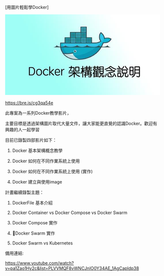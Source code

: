 [用圖片輕鬆學Docker]

![cover_image](cover_image.jpeg)

https://bre.is/cg3qa54e

此專案為一系列Docker教學影片，

主要目標是透過架構圖片取代大量文件，讓大家能更直覺的認識Docker。歡迎有興趣的人一起學習

目前已錄製四部影片如下：

1. Docker 基本架構概念教學

2. Docker 如何在不同作業系統上使用

3. Docker 如何在不同作業系統上使用 (實作)

4. Docker 建立與使用image

計畫繼續錄製主題：

1. DockerFile 基本介紹

2. Docker Container vs Docker Compose vs Docker Swarm

3. Docker Compose 實作

4. Docker Swarm 實作

5. Docker Swarm vs Kubernetes

備用連結:

https://www.youtube.com/watch?v=pa1Zao1Hy2c&list=PLVVMQF8vWNCJnlO0Y34AE_1AgCapldp38
